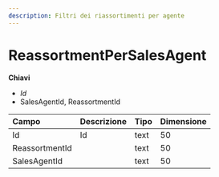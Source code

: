 ```yaml
---
description: Filtri dei riassortimenti per agente
---
```


# ReassortmentPerSalesAgent

**Chiavi**

* _Id_
* SalesAgentId, ReassortmentId

| Campo | Descrizione | Tipo | Dimensione |
| :--- | :--- | :--- | :--- |
| Id | Id | text | 50 |
| ReassortmentId |  | text | 50 |
| SalesAgentId |  | text | 50 |


